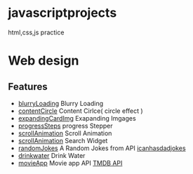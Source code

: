 # javascriptprojects

html,css,js practice

# Web design

## Features

- [blurryLoading] Blurry Loading
- [contentCircle] Content Cirlce( circle effect )
- [expandingCardImg] Exapanding Imgages
- [progressSteps] progress Stepper
- [scrollAnimation] Scroll Animation
- [scrollAnimation] Search Widget
- [randomJokes] A Random Jokes from API [icanhasdadjokes](https://icanhazdadjoke.com/api)
- [drinkwater] Drink Water
- [movieApp] Movie app API [TMDB API](https://www.themoviedb.org/documentation/api)

[blurryloading]: https://parcpaes.github.io/javascriptprojects/blurryLoading/
[contentcircle]: https://parcpaes.github.io/javascriptprojects/contentCircle/
[expandingcardimg]: https://parcpaes.github.io/javascriptprojects/expandingCardImg/
[progresssteps]: https://parcpaes.github.io/javascriptprojects/progressSteps/
[scrollanimation]: https://parcpaes.github.io/javascriptprojects/scrollAnimation/
[searchwidget]: https://parcpaes.github.io/javascriptprojects/searchWidget/
[randomjokes]: https://parcpaes.github.io/javascriptprojects/dadjokes/
[drinkwater]: https://parcpaes.github.io/javascriptprojects/drinkwater/
[movieapp]: https://parcpaes.github.io/javascriptprojects/movieApp/
